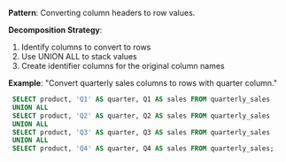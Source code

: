 **Pattern**: Converting column headers to row values.

**Decomposition Strategy**:

1. Identify columns to convert to rows
2. Use UNION ALL to stack values
3. Create identifier columns for the original column names

**Example**: "Convert quarterly sales columns to rows with quarter column."

```SQL
 SELECT product, 'Q1' AS quarter, Q1 AS sales FROM quarterly_sales 
 UNION ALL
 SELECT product, 'Q2' AS quarter, Q2 AS sales FROM quarterly_sales
 UNION ALL
 SELECT product, 'Q3' AS quarter, Q3 AS sales FROM quarterly_sales
 UNION ALL
 SELECT product, 'Q4' AS quarter, Q4 AS sales FROM quarterly_sales;
```